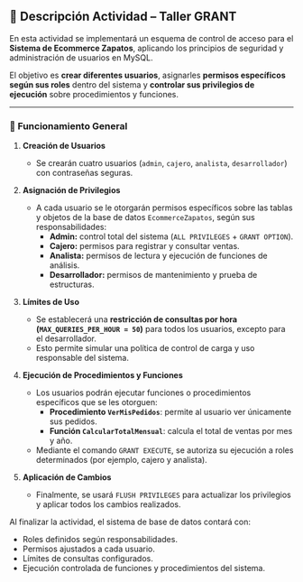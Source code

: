 ## 🧠 Descripción Actividad – Taller GRANT

En esta actividad se implementará un esquema de control de acceso para el **Sistema de Ecommerce Zapatos**, aplicando los principios de seguridad y administración de usuarios en MySQL.

El objetivo es **crear diferentes usuarios**, asignarles **permisos específicos según sus roles** dentro del sistema y **controlar sus privilegios de ejecución** sobre procedimientos y funciones.

---

### 🔹 Funcionamiento General

1. **Creación de Usuarios**
   - Se crearán cuatro usuarios (`admin`, `cajero`, `analista`, `desarrollador`) con contraseñas seguras.

2. **Asignación de Privilegios**
   - A cada usuario se le otorgarán permisos específicos sobre las tablas y objetos de la base de datos `EcommerceZapatos`, según sus responsabilidades:
     - **Admin:** control total del sistema (`ALL PRIVILEGES` + `GRANT OPTION`).
     - **Cajero:** permisos para registrar y consultar ventas.
     - **Analista:** permisos de lectura y ejecución de funciones de análisis.
     - **Desarrollador:** permisos de mantenimiento y prueba de estructuras.

3. **Límites de Uso**
   - Se establecerá una **restricción de consultas por hora (`MAX_QUERIES_PER_HOUR = 50`)** para todos los usuarios, excepto para el desarrollador.
   - Esto permite simular una política de control de carga y uso responsable del sistema.

4. **Ejecución de Procedimientos y Funciones**
   - Los usuarios podrán ejecutar funciones o procedimientos específicos que se les otorguen:
     - **Procedimiento `VerMisPedidos`**: permite al usuario ver únicamente sus pedidos.
     - **Función `CalcularTotalMensual`**: calcula el total de ventas por mes y año.
   - Mediante el comando `GRANT EXECUTE`, se autoriza su ejecución a roles determinados (por ejemplo, cajero y analista).

5. **Aplicación de Cambios**
   - Finalmente, se usará `FLUSH PRIVILEGES` para actualizar los privilegios y aplicar todos los cambios realizados.


Al finalizar la actividad, el sistema de base de datos contará con:
- Roles definidos según responsabilidades.
- Permisos ajustados a cada usuario.
- Límites de consultas configurados.
- Ejecución controlada de funciones y procedimientos del sistema.
